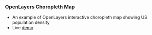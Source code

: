 ### OpenLayers Choropleth Map

- An example of OpenLayers interactive choropleth map showing US population density
- Live [demo](https://affectionate-varahamihira-32ac8d.netlify.app/)

